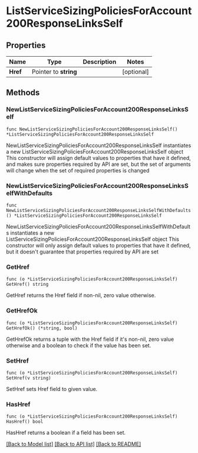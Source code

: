# ListServiceSizingPoliciesForAccount200ResponseLinksSelf

## Properties

Name | Type | Description | Notes
------------ | ------------- | ------------- | -------------
**Href** | Pointer to **string** |  | [optional] 

## Methods

### NewListServiceSizingPoliciesForAccount200ResponseLinksSelf

`func NewListServiceSizingPoliciesForAccount200ResponseLinksSelf() *ListServiceSizingPoliciesForAccount200ResponseLinksSelf`

NewListServiceSizingPoliciesForAccount200ResponseLinksSelf instantiates a new ListServiceSizingPoliciesForAccount200ResponseLinksSelf object
This constructor will assign default values to properties that have it defined,
and makes sure properties required by API are set, but the set of arguments
will change when the set of required properties is changed

### NewListServiceSizingPoliciesForAccount200ResponseLinksSelfWithDefaults

`func NewListServiceSizingPoliciesForAccount200ResponseLinksSelfWithDefaults() *ListServiceSizingPoliciesForAccount200ResponseLinksSelf`

NewListServiceSizingPoliciesForAccount200ResponseLinksSelfWithDefaults instantiates a new ListServiceSizingPoliciesForAccount200ResponseLinksSelf object
This constructor will only assign default values to properties that have it defined,
but it doesn't guarantee that properties required by API are set

### GetHref

`func (o *ListServiceSizingPoliciesForAccount200ResponseLinksSelf) GetHref() string`

GetHref returns the Href field if non-nil, zero value otherwise.

### GetHrefOk

`func (o *ListServiceSizingPoliciesForAccount200ResponseLinksSelf) GetHrefOk() (*string, bool)`

GetHrefOk returns a tuple with the Href field if it's non-nil, zero value otherwise
and a boolean to check if the value has been set.

### SetHref

`func (o *ListServiceSizingPoliciesForAccount200ResponseLinksSelf) SetHref(v string)`

SetHref sets Href field to given value.

### HasHref

`func (o *ListServiceSizingPoliciesForAccount200ResponseLinksSelf) HasHref() bool`

HasHref returns a boolean if a field has been set.


[[Back to Model list]](../README.md#documentation-for-models) [[Back to API list]](../README.md#documentation-for-api-endpoints) [[Back to README]](../README.md)


